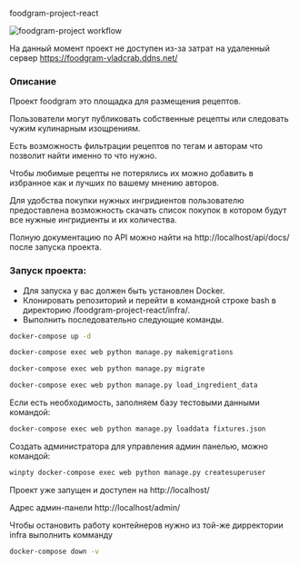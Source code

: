 foodgram-project-react

![foodgram-project workflow](https://github.com/vlad-crab/foodgram-project-react/actions/workflows/foodgram_workflow.yml/badge.svg)

На данный момент проект не доступен из-за затрат на удаленный сервер
https://foodgram-vladcrab.ddns.net/


### Описание
Проект foodgram это площадка для размещения рецептов.

Пользователи могут публиковать собственные рецепты или следовать чужим кулинарным изощрениям.

Есть возможность фильтрации рецептов по тегам и авторам что позволит найти именно то что нужно.

Чтобы любимые рецепты не потерялись их можно добавить в избранное как и лучших по вашему мнению авторов.

Для удобства покупки нужных ингридиентов пользователю предоставлена возможность скачать список покупок в котором будут все нужные ингридиенты и их количества.

Полную документацию по API можно найти на http://localhost/api/docs/ после запуска проекта.


### Запуск проекта:
- Для запуска у вас должен быть установлен Docker.
- Клонировать репозиторий и перейти в командной строке bash в директорию /foodgram-project-react/infra/.
- Выполнить последовательно следующие команды.

```cmd
docker-compose up -d
```

```cmd
docker-compose exec web python manage.py makemigrations
```

```cmd
docker-compose exec web python manage.py migrate
```

```cmd
docker-compose exec web python manage.py load_ingredient_data
```

Если есть необходимость, заполняем базу тестовыми данными командой:

```bash
docker-compose exec web python manage.py loaddata fixtures.json
```

Создать администратора для управления админ панелью, можно командой:

```bash
winpty docker-compose exec web python manage.py createsuperuser
```

Проект уже запущен и доступен на http://localhost/

Адрес админ-панели http://localhost/admin/

Чтобы остановить работу контейнеров нужно из той-же дирректории infra выполнить комманду
```cmd
docker-compose down -v
```

